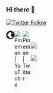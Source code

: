 ### Hi there 👋

[![Twitter Follow](https://img.shields.io/twitter/follow/Pineman834?color=1DA1F2&logo=twitter&style=for-the-badge)](https://twitter.com/intent/follow?original_referer=https%3A%2F%2Fgithub.com%2FPineman834&screen_name=Pineman834)

[<img align="left" alt="pinehack.tech" width="22px" src="https://raw.githubusercontent.com/iconic/open-iconic/master/svg/globe.svg" />][website]
[<img align="left" alt="Pineman | YouTube" width="22px" src="https://cdn.jsdelivr.net/npm/simple-icons@v3/icons/youtube.svg" />][youtube]
[<img align="left" alt="Pineman | Twitter" width="22px" src="https://cdn.jsdelivr.net/npm/simple-icons@v3/icons/twitter.svg" />][twitter]

<br />

<p><img src="https://github-readme-stats.vercel.app/api?username=Pineman420&show_icons=true&theme=dark"></p>
<p><img src="https://github-readme-stats.vercel.app/api/top-langs/?username=Pineman420&layout=compact&theme=dark"></p>

[website]: http://pinehack.tech
[twitter]: https://twitter.com/Pineman834
[youtube]: https://www.youtube.com/channel/UCW3lyrIlR5AJgIbNGOkMR3w
